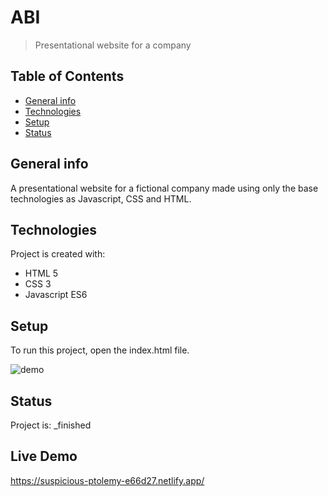 # ABI
> Presentational website for a company

## Table of Contents
* [General info](#general-info)
* [Technologies](#technologies)
* [Setup](#setup)
* [Status](#status)

## General info
A presentational website for a fictional company made using only the base technologies  as Javascript, CSS and HTML. 
	
## Technologies
Project is created with:
* HTML 5
* CSS 3
* Javascript ES6

## Setup
To run this project, open the index.html file.

![demo](/demo/abi.gif)

## Status
Project is:  _finished

## Live Demo

https://suspicious-ptolemy-e66d27.netlify.app/
